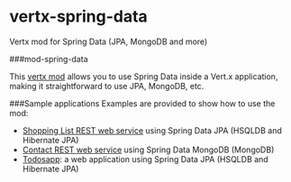 vertx-spring-data
=================

Vertx mod for Spring Data (JPA, MongoDB and more)

###mod-spring-data

This [vertx mod](https://github.com/relai/vertx-spring-data/tree/master/mod-spring-data)  allows you to use Spring Data inside a 
Vert.x application, making it straightforward to use JPA, MongoDB, etc.

###Sample applications
Examples are provided to show how to use the mod:
* [Shopping List REST web service](https://github.com/relai/vertx-spring-data/tree/master/mod-spring-data) using Spring Data JPA (HSQLDB and Hibernate JPA)
* [Contact REST web service](https://github.com/relai/vertx-spring-data/tree/master/example-rest-on-mongodb) using Spring Data MongoDB (MongoDB)
* [Todosapp](https://github.com/relai/vertx-spring-data/tree/master/example-webapp-todosapp): a web application using Spring Data JPA (HSQLDB and Hibernate JPA)
